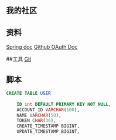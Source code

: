 ## 我的社区

## 资料
[Spring doc](https://spring.io/guides/gs/serving-web-content/)
[Github OAuth Doc](https://developer.github.com/apps/building-oauth-apps/creating-an-oauth-app/)

##工具
[Git](https://git-scm.com/download)

## 脚本
```sql
CREATE TABLE USER
    
    ID int DEFAULT PRIMARY KEY NOT NULL,
    ACCOUNT_ID VARCHAR(100),
    NAME VARCHAR(50),
    TOKEN CHAR(36),
    CREATE_TIMESTAMP BIGINT,
    UPDATE_TIMESTAMP BIGINT,

```